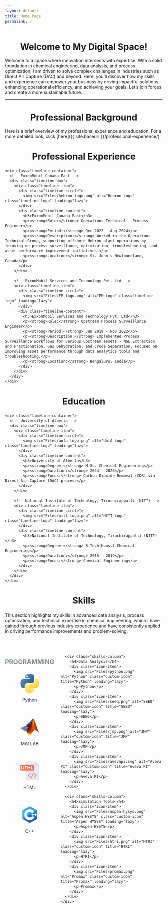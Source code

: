 ```yaml
---
layout: default
title: Home Page
permalink: /
---
```


<h1 style="text-align: center;"><strong>Welcome to My Digital Space!</strong></h1>

Welcome to a space where innovation intersects with expertise. With a solid foundation in chemical engineering, data analysis, and process optimization, I am driven to solve complex challenges in industries such as Direct Air Capture (DAC) and beyond. Here, you’ll discover how my skills and experience can empower your business by driving impactful solutions, enhancing operational efficiency, and achieving your goals. Let’s join forces and create a more sustainable future.

---

<h1 style="text-align: center;"><strong>Professional Background</strong></h1>
Here is a brief overview of my professional experience and education. For a more detailed look, click [here]({{ site.baseurl }}/professional-experience/).

<body class="home-page">
  <!-- Professional Experience Section -->
  <section class="professional-experience">
    <h2 style="text-align: center;">Professional Experience</h2>

    <div class="timeline-container">
      <!-- ExxonMobil Canada East -->
      <div class="timeline-box">
        <div class="timeline-item">
          <div class="timeline-circle">
            <img src="Files/hebron-logo.png" alt="Hebron Logo" class="timeline-logo" loading="lazy">
          </div>
          <div class="timeline-content">
            <h3>ExxonMobil Canada East</h3>
            <p><strong>Role:</strong> Operations Technical - Process Engineer</p>
            <p><strong>Period:</strong> Dec 2022 - Aug 2024</p>
            <p><strong>Description:</strong> Worked in the Operations Technical Group, supporting offshore Hebron plant operations by focusing on process surveillance, optimization, troubleshooting, and asset performance improvement initiatives.</p>
            <p><strong>Location:</strong> St. John's Newfoundland, Canada</p>
          </div>
        </div>

        <!-- ExxonMobil Services and Technology Pvt. Ltd -->
        <div class="timeline-item">
          <div class="timeline-circle">
            <img src="Files/EM-logo.png" alt="EM Logo" class="timeline-logo" loading="lazy">
          </div>
          <div class="timeline-content">
            <h3>ExxonMobil Services and Technology Pvt. Ltd</h3>
            <p><strong>Role:</strong> Upstream Process Surveillance Engineer</p>
            <p><strong>Period:</strong> Jun 2019 - Nov 2022</p>
            <p><strong>Description:</strong> Implemented Process Surveillance workflows for various upstream assets - NGL Extraction and Fractionation, Gas Dehydration, and Crude Separation. Focused on improving asset performance through data analytics tools and troubleshooting.</p>
            <p><strong>Location:</strong> Bengaluru, India</p>
          </div>
        </div>
      </div>
    </div>
  </section>

  <!-- Education Section -->
  <section class="education">
    <h2 style="text-align: center;">Education</h2>

    <div class="timeline-container">
      <!-- University of Alberta -->
      <div class="timeline-box">
        <div class="timeline-item">
          <div class="timeline-circle">
            <img src="Files/uofa-logo.png" alt="UofA Logo" class="timeline-logo" loading="lazy">
          </div>
          <div class="timeline-content">
            <h3>University of Alberta</h3>
            <p><strong>Degree:</strong> M.Sc. Chemical Engineering</p>
            <p><strong>Duration:</strong> 2024 - 2026</p>
            <p><strong>Focus:</strong> Carbon Dioxide Removal (CDR) via Direct Air Capture (DAC) process</p>
          </div>
        </div>

        <!-- National Institute of Technology, Tiruchirappalli (NITT) -->
        <div class="timeline-item">
          <div class="timeline-circle">
            <img src="Files/nitt-logo.png" alt="NITT Logo" class="timeline-logo" loading="lazy">
          </div>
          <div class="timeline-content">
            <h3>National Institute of Technology, Tiruchirappalli (NITT)</h3>
            <p><strong>Degree:</strong> B.Tech(Hons.) Chemical Engineering</p>
            <p><strong>Duration:</strong> 2015 - 2019</p>
            <p><strong>Focus:</strong> Chemical Engineering</p>
          </div>
        </div>
      </div>
    </div>
  </section>

  <!-- Skills Section -->
  <section class="skills">
    <h2 style="text-align: center;">Skills</h2>
    <p>
    This section highlights my skills in advanced data analysis, process optimization, and technical expertise in chemical engineering, which I have gained through previous industry experience and have consistently applied in driving performance improvements and problem-solving.
    </p>
    <div class="skills-container">
      <div class="skills-column">
        <h4>Programming</h4>
        <div class="icon-item">
          <img src="Files/python.png" alt="Python" class="custom-icon" title="Python" loading="lazy">
          <p>Python</p>
        </div>
        <div class="icon-item">
          <img src="Files/matlab.png" alt="MATLAB" class="custom-icon" title="MATLAB" loading="lazy">
          <p>MATLAB</p>
        </div>
        <div class="icon-item">
          <img src="Files/html.png" alt="HTML" class="custom-icon" title="HTML" loading="lazy">
          <p>HTML</p>
        </div>
        <div class="icon-item">
          <img src="Files/cplusplus.png" alt="C++" class="custom-icon" title="C++" loading="lazy">
          <p>C++</p>
        </div>
      </div>

      <div class="skills-column">
        <h4>Data Analysis</h4>
        <div class="icon-item">
          <img src="Files/python.png" alt="Python" class="custom-icon" title="Python" loading="lazy">
          <p>Python</p>
        </div>
        <div class="icon-item">
          <img src="Files/seeq.png" alt="SEEQ" class="custom-icon" title="SEEQ" loading="lazy">
          <p>SEEQ</p>
        </div>
        <div class="icon-item">
          <img src="Files/jmp.png" alt="JMP" class="custom-icon" title="JMP" loading="lazy">
          <p>JMP</p>
        </div>
        <div class="icon-item">
          <img src="Files/avevapi.svg" alt="Aveva PI" class="custom-icon" title="Aveva PI" loading="lazy">
          <p>Aveva PI</p>
        </div>
      </div>

      <div class="skills-column">
        <h4>Simulation Tools</h4>
        <div class="icon-item">
          <img src="Files/aspen-hysys.png" alt="Aspen HYSYS" class="custom-icon" title="Aspen HYSYS" loading="lazy">
          <p>Aspen HYSYS</p>
        </div>
        <div class="icon-item">
          <img src="Files/htri.png" alt="HTRI" class="custom-icon" title="HTRI" loading="lazy">
          <p>HTRI</p>
        </div>
        <div class="icon-item">
          <img src="Files/promax.png" alt="Promax" class="custom-icon" title="Promax" loading="lazy">
          <p>Promax</p>
        </div>
      </div>
    </div>
  </section>

<style>
/* Page-Specific Styles for Home Page */
/* Base Color Green */
:root {
  --base-color-black:rgb(8, 8, 8); /* Default black for headings */
  --highlight-blue: #3498db; /* Blue color for hover effect */
  --light-green: #8bdb8b; /* Light green for Professional Experience, Skills, and Education */
  --grey-color: #7f8c8d; /* Grey color for sub-items under Skills */
}

/* Header Styling for Professional Journey and Education */
.professional-experience h2,
.education h2,
.skills h2 {
  font-size: 1.75rem; /* Large font for section title */
  margin-bottom: 20px;
  font-weight: bold;
  transition: none; /* No hover effect for section titles */
}

/* Sub-item Headings under Skills */
.skills-container h4 {
  color: var(--grey-color); /* Grey color for sub-item headings */
  font-size: 1.25rem;
  font-weight: bold; /* Capitalize sub-item headings */
  text-transform: uppercase;
  margin-bottom: 10px;
  transition: color 0.3s ease;
}

/* Hover effect for sub-item headings under Skills */
.skills-container h4:hover {
  color: var(--highlight-blue); /* Blue color on hover */
}

/* Professional Experience and Education Sub-item Headings (e.g., job titles, degree names) */
.professional-experience h3,
.education h3 {
  color: var(--base-color-black); /* Default green for sub-item headings */
  margin-bottom: 10px;
  font-size: 1.5rem;
  font-weight: bold; /* Added bold for consistency */
  transition: color 0.3s ease;
}

/* Hover effect for sub-item headings under Professional Experience and Education */
.professional-experience h3:hover,
.education h3:hover {
  color: var(--highlight-blue); /* Blue color on hover */
}

/* Timeline Section - Professional Experience */
.timeline-container {
  display: flex;
  justify-content: space-between;
  margin: 40px 0;
  flex-wrap: wrap;
  gap: 20px;
  width: 100%; 
}

.timeline-box {
  flex: 1 1 calc(50% - 20px);
  margin-bottom: 20px;
  min-width: 300px; /* Ensure minimum width for boxes */
}

.timeline-item {
  position: relative;
  margin-bottom: 40px;
  display: flex;
  align-items: center;
  flex-direction: row;
  padding-left: 30px;
  transition: transform 0.3s ease; /* Apply transition for hover effects */
}

.timeline-item:hover {
  transform: translateX(5px); /* Smooth movement on hover */
}

.timeline-circle {
  width: 100px;
  height: 100px;
  background-color: transparent;
  border-radius: 50%;
  position: absolute;
  left: -25px; /* Moved 15px to the left */
  top: 0;
  z-index: 1;
  overflow: hidden;
  display: flex;
  justify-content: center;
  align-items: center;
  box-shadow: 0 4px 8px rgba(0, 0, 0, 0.2);
  transition: transform 0.3s ease;
}

.timeline-circle:hover {
  transform: scale(1.1); /* Increase size on hover */
}

/* Timeline Content */
.timeline-content {
  background-color: #fff;
  padding: 20px;
  border-radius: 5px;
  box-shadow: 0 4px 6px rgba(0, 0, 0, 0.1);
  transition: transform 0.3s ease, box-shadow 0.3s ease;
  flex: 1;
  margin-left: 120px;
}

.timeline-content:hover {
  transform: translateX(5px); /* Slight movement on hover */
  box-shadow: 0 8px 12px rgba(0, 0, 0, 0.2); /* Shadow increase */
}

/* Hover Effect: Highlight the sub-item title when hovering over the circle */
.timeline-item:hover h3 {
  color: var(--highlight-blue); /* Highlight sub-item title in blue when hovering over the circle */
}

/* Skills Section */
.skills-container {
  display: flex;
  gap: 20px;
  justify-content: space-between;
  margin: 50px 0;
}

.skills-column {
  flex: 1 1 calc(33% - 20px);
  text-align: center;
}

.icon-item {
  margin: 20px 0;
  transition: transform 0.3s ease, box-shadow 0.3s ease;
  display: flex;
  justify-content: center;
  align-items: center;
  flex-direction: column;
  min-height: 120px; /* Ensures consistent height for icon items */
  cursor: pointer;
}

/* Hover Effects for Icons */
.icon-item:hover .custom-icon,
.icon-item:focus .custom-icon {
  transform: scale(1.2); /* Enlarge icon */
  border: 2px solid #2980b9;
  box-shadow: 0 5px 15px rgba(0, 0, 0, 0.1); /* Subtle shadow on hover */
}

.icon-item:hover p,
.icon-item:focus p {
  color: var(--highlight-blue); /* Change text color to blue on hover */
}

/* Icon Image Styling */
.custom-icon {
  width: 60px;
  height: 60px;
  transition: transform 0.3s ease, box-shadow 0.3s ease;
  object-fit: contain; /* Ensure images maintain aspect ratio */
}

/* Unified Hover Effects for Icons */
.icon-item:hover .custom-icon,
.icon-item:focus .custom-icon {
  transform: scale(1.1);
  border: 2px solid #2980b9;
  box-shadow: 0px 5px 15px rgba(0, 0, 0, 0.1); /* Add a subtle shadow on hover */
}

.icon-item:hover p,
.icon-item:focus p {
  color: var(--highlight-blue);  /* Change text color to blue on hover */
}

/* Hover Effect: Highlight the sub-item title when hovering over the icon */
.icon-item:hover + .timeline-item h3 {
  color: var(--highlight-blue); /* Highlight sub-item title in blue when hovering over the icon */
}

/* Responsive Layout */
@media (max-width: 768px) {
  .skills-container {
    flex-direction: column;
  }

  .skills-column {
    flex: 1 1 100%;
    margin-bottom: 20px;
  }

  .timeline-container {
    flex-direction: column;
    align-items: center;
  }

  .timeline-item {
    justify-content: center;
    margin-bottom: 20px;
  }
}

/* Footer Styling */
footer {
  background-color: #f8f8f8;
  padding: 30px;
  text-align: center;
  color: #34495e;
}

footer a {
  color: var(--highlight-blue);
  text-decoration: none;
  transition: color 0.3s ease;
}

footer a:hover {
  color: #3498db;
}

footer .social-link a {
  color: var(--highlight-blue);
  transition: color 0.3s ease;
}

footer .social-link a:hover {
  color: #3498db;
}


</style>

</body>


<script>
// JavaScript to dynamically adjust column heights to the tallest column
window.addEventListener("load", function() {
  const columns = document.querySelectorAll('.skills-column');
  let maxHeight = 0; // Find the maximum height of the columns
  columns.forEach(function(col) {
    maxHeight = Math.max(maxHeight, col.offsetHeight);
  });
  // Set all columns to the maximum height
  columns.forEach(function(col) {
    col.style.height = maxHeight + 'px';
  });
});

// Resize listener to handle changes in column height when resizing the window
window.addEventListener('resize', function() {
  const columns = document.querySelectorAll('.skills-column');
  let maxHeight = 0;
  columns.forEach(function(col) {
    maxHeight = Math.max(maxHeight, col.offsetHeight);
  });
  columns.forEach(function(col) {
    col.style.height = maxHeight + 'px';
  });
});
</script>
